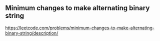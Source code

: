 ## Minimum changes to make alternating binary string
https://leetcode.com/problems/minimum-changes-to-make-alternating-binary-string/description/
